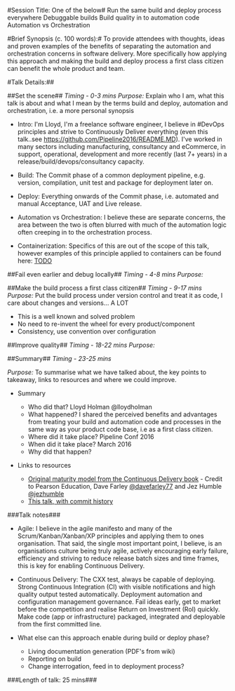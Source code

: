 #Session Title: One of the below#
Run the same build and deploy process everywhere
Debuggable builds
Build quality in to automation code
Automation vs Orchestration 

#Brief Synopsis (c. 100 words):#
To provide attendees with thoughts, ideas and proven examples of the benefits of separating the automation and orchestration concerns in software delivery. More specifically how applying this approach and making the build and deploy process a first class citizen can benefit the whole product and team.

#Talk Details:##

##Set the scene##
*Timing - 0-3 mins*
*Purpose:* Explain who I am, what this talk is about and what I mean by the terms build and deploy, automation and orchestration, i.e. a more personal synopsis

* Intro: I'm Lloyd, I'm a freelance software engineer, I believe in #DevOps principles and strive to Continuously Deliver everything (even this talk..see https://github.com/Pipeline2016/README.MD). I've worked in many sectors including manufacturing, consultancy and eCommerce, in support, operational, development and more recently (last 7+ years) in a release/build/devops/consultancy capacity. 

* Build: The Commit phase of a common deployment pipeline, e.g. version, compilation, unit test and package for deployment later on.

* Deploy: Everything onwards of the Commit phase, i.e. automated and manual Acceptance, UAT and Live release.

* Automation vs Orchestration: I believe these are separate concerns, the area between the two is often blurred with much of the automation logic often creeping in to the orchestration process. 

* Containerization: Specifics of this are out of the scope of this talk, however examples of this principle applied to containers can be found here: [TODO]() 



##Fail even earlier and debug locally##
*Timing - 4-8 mins*
*Purpose:* 
   
##Make the build process a first class citizen##
*Timing - 9-17 mins*
*Purpose:* Put the build process under version control and treat it as code, I care about changes and versions… A  LOT
* This is a well known and solved problem
* No need to re-invent the wheel for every product/component
* Consistency, use convention over configuration

##Improve quality##
*Timing - 18-22 mins*
*Purpose:* 

##Summary##
*Timing - 23-25 mins*

*Purpose:* To summarise what we have talked about, the key points to takeaway, links to resources and where we could improve.

* Summary
	* Who did that? 
		Lloyd Holman @lloydholman
	* What happened? 
		I shared the perceived benefits and advantages from treating your build and automation code and processes in the same way as your product code base, i.e as a first class citizen. 
	* Where did it take place?
		Pipeline Conf 2016
	* When did it take place?
		March 2016
	* Why did that happen?

* Links to resources
  * [Original maturity model from the Continuous Delivery book]() - Credit to Pearson Education, Dave Farley [@davefarley77](https://twitter.com/davefarley77) and Jez Humble [@jezhumble](https://twitter.com/jezhumble) 
  * [This talk, with commit history](https://github.com/lholman/Pipeline2016/blob/master/README.MD)
  
###Talk notes###
* Agile: I believe in the agile manifesto and many of the Scrum/Kanban/Xanban/XP principles and applying them to ones organisation. That said, the single most important point, I believe, is an organisations culture being truly agile, actively encouraging early failure, efficiency and striving to reduce release batch sizes and time frames, this is key for enabling Continuous Delivery. 

* Continuous Delivery:  The CXX test, always be capable of deploying. Strong Continuous Integration (CI) with visible notifications and high quality output tested automatically. Deployment automation and configuration management governance. Fail ideas early, get to market before the competition and realise Return on Investment (RoI) quickly. Make code (app or infrastructure) packaged, integrated and deployable from the first committed line.

* What else can this approach enable during build or deploy phase?
	* Living documentation generation (PDF's from wiki)
	* Reporting on build
	* Change interrogation, feed in to deployment process?
	
###Length of talk: 25 mins###